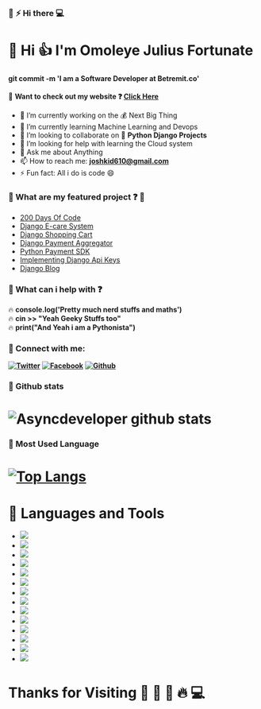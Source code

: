 ###  🔗 :zap:  Hi there 💻




# 🔗 Hi  :+1:  I'm Omoleye Julius Fortunate

#### git commit -m 'I am a Software Developer at Betremit.co'

🔗 **Want to check out my website ❓ [Click Here](https://speak2fortunate.netlify.com)**

- 🔭 I’m currently working on the  :moneybag: Next Big Thing
- 🌱 I’m currently learning Machine Learning and Devops
- 👯 I’m looking to collaborate on  :snake:   **Python Django Projects**
- 🤔 I’m looking for help with learning the Cloud system
- 💬 Ask me about Anything
- 📫 How to reach me: **joshkid610@gmail.com**
- ⚡ Fun fact: All i do is code 😄



###  🔗 What are my featured project ❓ 🚀

- [200 Days Of Code]()
- [Django E-care System]()
- [Django Shopping Cart]()
- [Django Payment Aggregator]()
- [Python Payment SDK]()
- [Implementing Django Api Keys]()
- [Django Blog]()


###  🔗  What can i help with ❓
🔥 **console.log('Pretty much nerd stuffs and maths')**  
🔥 **cin >> "Yeah Geeky Stuffs too"**  
🔥 **print("And Yeah i am a Pythonista")**  


### 🔗  Connect with me:  
**[![Twitter][1.1]][1]**
**[![Facebook][2.1]][2]**
**[![Github][6.1]][6]**

[1.1]: http://i.imgur.com/tXSoThF.png (twitter icon with padding)
[2.1]: http://i.imgur.com/P3YfQoD.png (facebook icon with padding)
[6.1]: http://i.imgur.com/0o48UoR.png (github icon with padding)
[1]: http://www.twitter.com/asyncnate
[2]: http://www.facebook.com/fortunate247/
[6]: http://www.github.com/asyncdeveloper245

### 🚀 Github stats
# ![Asyncdeveloper github stats](https://github-readme-stats.vercel.app/api?username=asyncdeveloper245)

### 🚀 Most Used Language
# [![Top Langs](https://github-readme-stats.vercel.app/api/top-langs/?username=asyncdeveloper245)](https://github.com/asyncdeveloper/github-readme-stats)



# 🔗 Languages and Tools
* ![](https://img.shields.io/badge/Code-Python-informational?style=flat&logo=<LOGO_NAME>&logoColor=white&color=2bbc8a)
* ![](https://img.shields.io/badge/Code-Javascript-informational?style=flat&logo=<LOGO_NAME>&logoColor=white&color=2bbc8a)
* ![](https://img.shields.io/badge/Tools-Docker-informational?style=flat&logo=<LOGO_NAME>&logoColor=white&color=2bbc8a)
* ![](https://img.shields.io/badge/Tools-Postgresql-informational?style=flat&logo=<LOGO_NAME>&logoColor=white&color=2bbc8a)
* ![](https://img.shields.io/badge/Code-LaTex-informational?style=flat&logo=<LOGO_NAME>&logoColor=white&color=2bbc8a)
* ![](https://img.shields.io/badge/Tools-Git-informational?style=flat&logo=<LOGO_NAME>&logoColor=white&color=2bbc8a)
* ![](https://img.shields.io/badge/Platform-Linux-informational?style=flat&logo=<LOGO_NAME>&logoColor=white&color=2bbc8a)
* ![](https://img.shields.io/badge/Platform-MacOs-informational?style=flat&logo=<LOGO_NAME>&logoColor=white&color=2bbc8a)
* ![](https://img.shields.io/badge/Platform-Windows-informational?style=flat&logo=<LOGO_NAME>&logoColor=white&color=2bbc8a)
* ![](https://img.shields.io/badge/Code-C++-informational?style=flat&logo=<LOGO_NAME>&logoColor=white&color=2bbc8a)
* ![](https://img.shields.io/badge/Framework-Django-informational?style=flat&logo=<LOGO_NAME>&logoColor=white&color=2bbc8a)
* ![](https://img.shields.io/badge/Framework-Flask-informational?style=flat&logo=<LOGO_NAME>&logoColor=white&color=2bbc8a)
* ![](https://img.shields.io/badge/Code-HTML5-informational?style=flat&logo=<LOGO_NAME>&logoColor=white&color=2bbc8a)
* ![](https://img.shields.io/badge/Code-CSS3-informational?style=flat&logo=<LOGO_NAME>&logoColor=white&color=2bbc8a)


# Thanks for Visiting 🌻 🌻 🚀 🔥 💻
